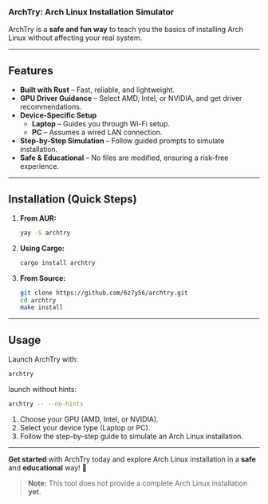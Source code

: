### **ArchTry: Arch Linux Installation Simulator**  

ArchTry is a **safe and fun way** to teach you the basics of installing Arch Linux without affecting your real system.  

---

## **Features**  

- **Built with Rust** – Fast, reliable, and lightweight.  
- **GPU Driver Guidance** – Select AMD, Intel, or NVIDIA, and get driver recommendations.  
- **Device-Specific Setup**  
  - **Laptop** – Guides you through Wi-Fi setup.  
  - **PC** – Assumes a wired LAN connection.  
- **Step-by-Step Simulation** – Follow guided prompts to simulate installation.  
- **Safe & Educational** – No files are modified, ensuring a risk-free experience.  

---

## **Installation (Quick Steps)**  

1. **From AUR:**  
   ```bash
   yay -S archtry
   ```

2. **Using Cargo:**  
   ```bash
   cargo install archtry
   ```

3. **From Source:**  
   ```bash
   git clone https://github.com/6z7y56/archtry.git  
   cd archtry  
   make install  
   ```

---

## **Usage**  

Launch ArchTry with:  

```bash
archtry
```
launch without hints:
```bash
archtry -- --no-hints
```

1. Choose your GPU (AMD, Intel, or NVIDIA).  
2. Select your device type (Laptop or PC).  
3. Follow the step-by-step guide to simulate an Arch Linux installation.  
---

**Get started** with ArchTry today and explore Arch Linux installation in a **safe** and **educational** way! 🚀

> **Note:** This tool does not provide a complete Arch Linux installation **yet**.
